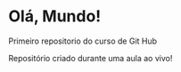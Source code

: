 # Olá, Mundo!
 Primeiro repositorio do curso de Git Hub

Repositório criado durante uma aula ao vivo!